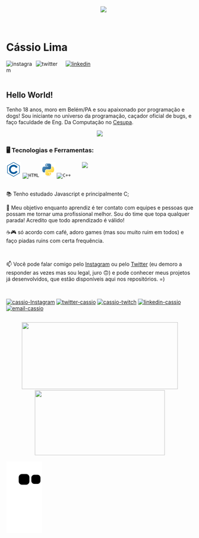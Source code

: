 <img align="right" width="250px" style="margin-top:-20px" src="https://cdn.discordapp.com/attachments/663197430053076995/938273486198149170/image.png">

 </br>
 </br>

<div dsplay="inline-block">
 
  <h1 align="left">Cássio Lima</h1>
 <a href="https://www.instagram.com/CassioCavs/">
    <img align="left" width="80px" src="https://i.ibb.co/qkGSp1D/instagram.png" alt="instagram" style="vertical-align:top;">
  </a>
<a href="https://twitter.com/CassioCavs">
    <img align="left" width="80px" src="https://i.ibb.co/ZcFHDpv/twitter.png" alt="twitter" style="vertical-align:top;">
  </a>
  <a href="https://www.linkedin.com/in/jeni">
    <img width="80px" src="https://i.ibb.co/RyZx12b/linkedin.png" alt="linkedin" style="vertical-align:top;">
  </a>
</div>





</br>
</br>

## Hello World!

Tenho 18 anos, moro em Belém/PA e sou apaixonado por programação e dogs! Sou iniciante no universo da programação, caçador oficial de bugs, e faço faculdade de Eng. Da Computação no [Cesupa](https://www.cesupa.br/). 

<p align="center">
  <img src="https://mir-s3-cdn-cf.behance.net/project_modules/1400/9bc27292880429.5e569ff84e4d0.gif" width="1400">
</p>

### 🖥️ Tecnologias e Ferramentas: 
<img width="300px" align="right" src="https://cdn.discordapp.com/attachments/663197430053076995/938277589183770674/image_1.png">
<code><img width="40px" src="https://github.com/devicons/devicon/blob/master/icons/c/c-line.svg" title = "C"/></code>
<code><img width="40px" src="https://img.icons8.com/color/344/html-5--v1.png" title = "HTML"/></code>
<code><img width="40px" src="https://github.com/devicons/devicon/blob/master/icons/python/python-original.svg" title = "PYTHON"/></code>
<code><img width="40px" src="https://img.icons8.com/ios-filled/452/c-plus-plus-logo.png" title = "C++"/></code>






</br>
</br>
<div display="inline-block">
 <p align="left">📚 Tenho estudado Javascript e principalmente C;</p>
 <p align="left">🤿 Meu objetivo enquanto aprendiz é ter contato com equipes e pessoas que possam me tornar uma profissional melhor. Sou do time que topa qualquer parada! Acredito que todo aprendizado é válido!</p>
 <p align="left">☕🎮 só acordo com café, adoro games (mas sou muito ruim em todos) e faço piadas ruins com certa frequência.</p>
</div>



</br>

📫 Você pode falar comigo pelo [Instagram](https://www.instagram.com/CassioCavs) ou pelo [Twitter](https://twitter.com/CassioCavs) (eu demoro a responder as vezes mas sou legal, juro 🙃) e pode conhecer meus projetos já desenvolvidos, que estão disponíveis aqui nos repositórios. =)

</br>

<a href="https://instagram.com/CassioCavs"><img src="https://img.shields.io/badge/-Instagram-%23E4405F?style=for-the-badge&logo=instagram&logoColor=white" alt="cassio-Instagram"></a>
  <a href="https://twitter.com/cassiocavs"><img src="https://img.shields.io/badge/Twitter-1DA1F2?style=for-the-badge&logo=twitter&logoColor=white" alt="twitter-cassio"></a>
  <a href="https://www.twitch.tv/m0nsterzinho"><img src="https://img.shields.io/badge/Twitch-9146FF?style=for-the-badge&logo=twitch&logoColor=white" alt="cassio-twitch"></a>
  <a href="https://www.linkedin.com/in//"><img src="https://img.shields.io/badge/LinkedIn-0077B5?style=for-the-badge&logo=linkedin&logoColor=white" alt="linkedin-cassio"></a>
  <a href="mailto:cassiolcavalcante@gmail.com"><img src="https://img.shields.io/badge/Gmail-D14836?style=for-the-badge&logo=gmail&logoColor=white" alt="email-cassio"></a>
  
  ##
<p align="center">
<a href="https://github.com/CassioCavs">
    <img height="180em" width="420em" src="https://github-readme-stats.vercel.app/api?username=CassioCavs&show_icons=true&theme=synthwave&include_all_commits=true&count_private=true" />
  <img height="175em"  width="350em" src="https://github-readme-stats.vercel.app/api/top-langs/?username=CassioCavs&layout=compact&langs_count=7&theme=synthwave" />
  </a>
</p
 
![Snake animation](https://github.com/CassioCavs/CassioCavs/blob/output/github-contribution-grid-snake.svg)
